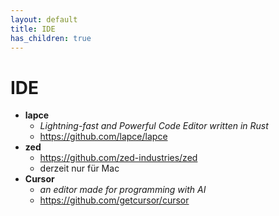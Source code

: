 ```yaml
---
layout: default
title: IDE
has_children: true
---
```


# IDE
- **lapce**
    - *Lightning-fast and Powerful Code Editor written in Rust*
    - <https://github.com/lapce/lapce>
- **zed**
    - <https://github.com/zed-industries/zed>
    - derzeit nur für Mac
- **Cursor**
    - *an editor made for programming with AI* 
    - <https://github.com/getcursor/cursor> 
